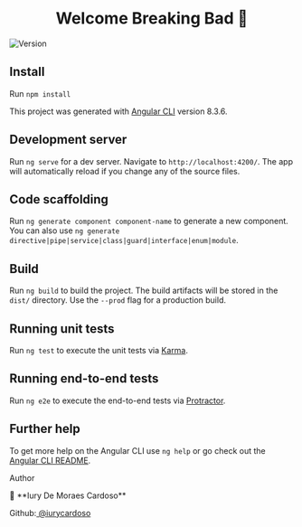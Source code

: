 <h1 align="center">Welcome Breaking Bad 👋</h1>
                    <p>
                        <img alt="Version"
                            src="https://img.shields.io/badge/version-1.0.0-blue.svg?cacheSeconds=2592000" />
                    </p>


## Install

Run ```npm install```

This project was generated with [Angular CLI](https://github.com/angular/angular-cli) version 8.3.6.

## Development server

Run ```ng serve``` for a dev server. Navigate to ```http://localhost:4200/```. The app will automatically reload if you change any of the source files.

## Code scaffolding

Run ```ng generate component component-name``` to generate a new component. You can also use ```ng generate directive|pipe|service|class|guard|interface|enum|module```.

## Build

Run ```ng build``` to build the project. The build artifacts will be stored in the `dist/` directory. Use the `--prod` flag for a production build.

## Running unit tests

Run ```ng test``` to execute the unit tests via [Karma](https://karma-runner.github.io).

## Running end-to-end tests

Run ```ng e2e``` to execute the end-to-end tests via [Protractor](http://www.protractortest.org/).

## Further help

To get more help on the Angular CLI use ```ng help``` or go check out the [Angular CLI README](https://github.com/angular/angular-cli/blob/master/README.md).

 <p>Author</p>

<p>👤 **Iury De Moraes Cardoso**</p>

<p>Github:<a href="https://github.com/iurycardoso"> @iurycardoso</a></p>

